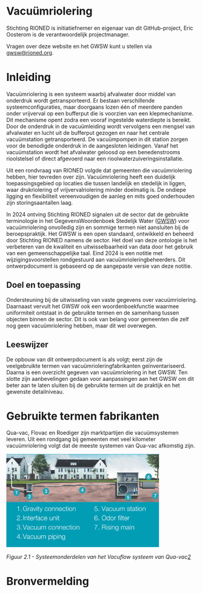 # Vacuümriolering

<style>
  .symbolSmall{width:20px;height:20px;margin-right:1em;vertical-align:middle}
  .symbol{width:30px;height:30px;margin-right:1em;vertical-align:middle}
</style>

Stichting RIONED is initiatiefnemer en eigenaar van dit GitHub-project, Eric Oosterom is de verantwoordelijk projectmanager. 

Vragen over deze website en het GWSW kunt u stellen via gwsw@rioned.org. 

# Inleiding
Vacuümriolering is een systeem waarbij afvalwater door middel van onderdruk wordt getransporteerd. Er bestaan verschillende systeemconfiguraties, maar doorgaans lozen één of meerdere panden onder vrijverval op een bufferput die is voorzien van een klepmechanisme. Dit mechanisme opent zodra een vooraf ingestelde waterdiepte is bereikt. Door de onderdruk in de vacuümleiding wordt vervolgens een mengsel van afvalwater en lucht uit de bufferput gezogen en naar het centrale vacuümstation getransporteerd. De vacuümpompen in dit station zorgen voor de benodigde onderdruk in de aangesloten leidingen. Vanaf het vacuümstation wordt het afvalwater geloosd op een benedenstrooms rioolstelsel of direct afgevoerd naar een rioolwaterzuiveringsinstallatie.

Uit een rondvraag van RIONED volgde dat gemeenten die vacuümriolering hebben, hier tevreden over zijn. Vacuümriolering heeft een duidelijk toepassingsgebied op locaties die tussen landelijk en stedelijk in liggen, waar drukriolering of vrijvervalriolering minder doelmatig is. De ondiepe ligging en flexibiliteit vereenvoudigen de aanleg en mits goed onderhouden zijn storingsaantallen laag.

In 2024 ontving Stichting RIONED signalen uit de sector dat de gebruikte terminologie in het GegevensWoordenboek Stedelijk Water ([GWSW](https://data.gwsw.nl/)) voor vacuümriolering onvolledig zijn en sommige termen niet aansluiten bij de beroepspraktijk. Het GWSW is een open standaard, ontwikkeld en beheerd door Stichting RIONED namens de sector. Het doel van deze ontologie is het verbeteren van de kwaliteit en uitwisselbaarheid van data door het gebruik van een gemeenschappelijke taal. Eind 2024 is een notitie met wijzigingsvoorstellen rondgestuurd aan vacuümrioleringbeheerders. Dit ontwerpdocument is gebaseerd op de aangepaste versie van deze notitie.

## Doel en toepassing
Ondersteuning bij de uitwisseling van vaste gegevens over vacuümriolering. Daarnaast vervult het GWSW ook een woordenboekfunctie waarmee uniformiteit ontstaat in de gebruikte termen en de samenhang tussen objecten binnen de sector. Dit is ook van belang voor gemeenten die zelf nog geen vacuümriolering hebben, maar dit wel overwegen.

## Leeswijzer
De opbouw van dit ontwerpdocument is als volgt; eerst zijn de veelgebruikte termen van vacuümrioleringfabrikanten geïnventariseerd. Daarna is een overzicht gegeven van vacuümriolering in het GWSW. Ten slotte zijn aanbevelingen gedaan voor aanpassingen aan het GWSW om dit beter aan te laten sluiten bij de gebruikte termen uit de praktijk en het gewenste detailniveau.

# Gebruikte termen fabrikanten
Qua-vac, Flovac en Roediger zijn marktpartijen die vacuümsystemen leveren. Uit een rondgang bij gemeenten met veel kilometer vacuümriolering volgt dat de meeste systemen van Qua-vac afkomstig zijn.

<img src="media/Qua_vac_systeemonderdelen.png" style="width:80%;height:80%" />

*Figuur 2.1 - Systeemonderdelen van het Vacuflow systeem van Qua-vac[2]*


# Bronvermelding
[1]: https://www.vacuum-sewerage-example.org "Vacuum sewer design handbook"
[2]: https://quavac.com/vacuum-sewer-system/ "https://quavac.com/vacuum-sewer-system/"
